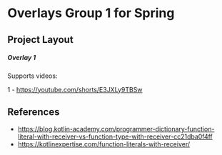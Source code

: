 # Overlays Group 1 for Spring

## Project Layout

##### Overlay 1

Supports videos:

1 - https://youtube.com/shorts/E3JXLy9TBSw

## References

- https://blog.kotlin-academy.com/programmer-dictionary-function-literal-with-receiver-vs-function-type-with-receiver-cc21dba0f4ff
- https://kotlinexpertise.com/function-literals-with-receiver/
